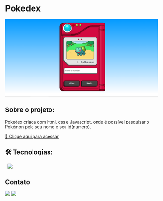 # Pokedex 
<img src="img\Captura de Tela (59).png" alt="exemplo imagem">

## Sobre o projeto:

Pokedex criada com html, css e Javascript, onde é possível pesquisar o Pokémon pelo seu nome e seu id(numero). 

[🔗 Clique aqui para acessar](https://AndersonRodrigs.github.io/Pokedex/)

## 🛠 Tecnologias:

<img src="https://img.shields.io/badge/HTML5-E34F26?style=for-the-badge&logo=html5&logoColor=white" alt=""> 
<img src="https://img.shields.io/badge/CSS3-1572B6?style=for-the-badge&logo=css3&logoColor=white" alt="">
<img src="https://img.shields.io/badge/JavaScript-F7DF1E?style=for-the-badge&logo=javascript&logoColor=black" />

<!--# Autor:-->
## Contato
<a href="https://www.linkedin.com/in/anderson-r-souza" target="_blank"><img src="https://img.shields.io/badge/-LinkedIn-%230077B5?style=for-the-badge&logo=linkedin&logoColor=white" target="_blank"></a> 
<a href = "mailto:anderson.rodriguesouz@gmail.com"><img src="https://img.shields.io/badge/-Gmail-%23333?style=for-the-badge&logo=gmail&logoColor=white" target="_blank"></a>
